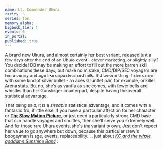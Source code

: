 ```yaml
---
name: Lt. Commander Uhura
rarity: 5
series: tos
memory_alpha:
bigbook_tier: 4
events: 6
in_portal:
published: true
---
```


A brand new Uhura, and almost certainly her best variant, released just a few days after the end of an Uhura event - clever marketing, or slightly silly? You decide! DB may be making an effort to fill out the more barren skill combinations these days, but make no mistake, CMD/DIP/SEC voyagers are ten a penny and age like unpasteurised milk. It'd be one thing if she came with some kind of silver bullet - an aces Gauntlet pair, for example, or killer Arena stats. But no, she's as vanilla as she comes, with fewer bells and whistles than her Gunslinger counterpart, despite having the overall statistical advantage. 

That being said, it is a  _sizeable_  statistical advantage, and it comes with a fantastic fro, if little else. If you have a particular affection for her character or  [__The Slow Motion Picture__](https://www.youtube.com/watch?v=mvDma4sG8Vg), or just need a particularly strong CMD base that can handle voyages and shuttles, then she'll serve you extremely well. And for those rare Uhura events, she's  _the_  variant to own. Just don't expect her value to go anywhere but down, because this particular crew's boogeyman is age, events, replaceability. . . just about  [_KC and the whole goddamn Sunshine Band_](https://www.youtube.com/watch?v=q3svW8PM_jc) .

